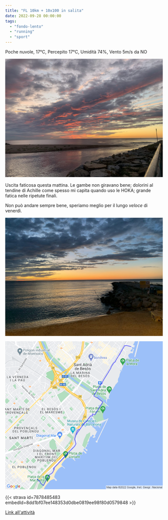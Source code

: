 ```yaml
---
title: "FL 10km + 10x100 in salita"
date: 2022-09-28 00:00:00
tags: 
  - "fondo-lento"
  - "running"
  - "sport"
---
```


Poche nuvole, 17°C, Percepito 17°C, Umidità 74%, Vento 5m/s da NO

![](images/IMG_0443.jpeg)

Uscita faticosa questa mattina. Le gambe non giravano bene; dolorini al tendine di Achille come spesso mi capita quando uso le HOKA; grande fatica nelle ripetute finali.

Non può andare sempre bene, speriamo meglio per il lungo _veloce_ di venerdì.

![](images/IMG_0441.jpeg)

![](images/20220928-activity-map.png)

{{< strava id=7878485483 embedId=8dd1bf07ee148353d0dbe0819ee98f80d0579848 >}}

[Link all'attività](https://strava.com/activities/7878485483)
